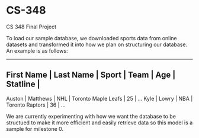 # CS-348
CS 348 Final Project

To load our sample database, we downloaded sports data from online datasets and transformed it into how we plan on structuring our database. 
An example is as follows:

----------------------------------------------------------------
First Name | Last Name | Sport | Team | Age | Statline |
----------------------------------------------------------------
  Auston   | Matthews  | NHL   | Toronto Maple Leafs | 25 | ...
  Kyle     | Lowry     | NBA   | Toronto Raptors     | 36 | ...
  
We are currently experimenting with how we want the database to be structued to make it more efficient and easily retrieve data so this model is a sample
for milestone 0.

